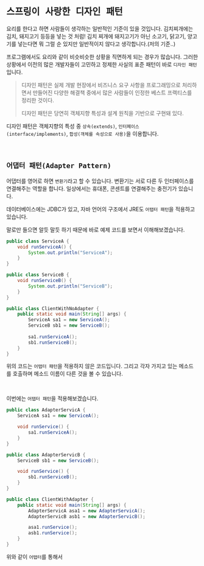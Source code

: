 # `스프링이 사랑한 디자인 패턴`

요리를 한다고 하면 사람들이 생각하는 일반적인 기준이 있을 것입니다. 김치찌개에는 김치, 돼지고기 등등을 넣는 것 처럼! 김치 찌개에 돼지고기가 아닌 소고기, 닭고기, 양고기를 넣는다면 뭐 그럴 순 있지만 
일반적이지 않다고 생각합니다.(저의 기준..)

프로그램에서도 요리와 같이 비슷비슷한 상황을 직면하게 되는 경우가 많습니다. 그러한 상황에서 이전의 많은 개발자들이 고민하고 정제한 사실의 표준 패턴이 바로 `디자인 패턴`입니다. 

> 디자인 패턴은 실제 개발 현장에서 비즈니스 요구 사항을 프로그래밍으로 처리하면서 만들어진 다양한 해결책 중에서 많은 사람들이 인정한 베스트 프랙티스를 정리한 것이다. <br>
> 
> 디자인 패턴은 당연히 객체지향 특성과 설계 원칙을 기반으로 구현돼 있다.

디자인 패턴은 객체지향의 특성 중 `상속(extends)`, `인터페이스(interface/implements)`, `합성(객체를 속성으로 사용)`을 이용합니다. 

<br>

## `어댑터 패턴(Adapter Pattern)`

어댑터를 영어로 하면 `변환기`라고 할 수 있습니다. 변환기는 서로 다른 두 인터페이스를 연결해주는 역할을 합니다. 일상에서는 휴대폰, 콘센트를 연결해주는 충전기가 있습니다. 

데이터베이스에는 JDBC가 있고, 자바 언어의 구조에서 JRE도 `어탭터 패턴`을 적용하고 있습니다. 

말로만 들으면 알듯 말듯 하기 때문에 바로 예제 코드를 보면서 이해해보겠습니다. 

```java
public class ServiceA {
    void runServiceA() {
        System.out.println("ServiceA");
    }
}
```
```java
public class ServiceB {
    void runServiceB() {
        System.out.println("ServiceB");
    }
}
```
```java
public class ClientWithNoAdapter {
    public static void main(String[] args) {
        ServiceA sa1 = new ServiceA();
        ServiceB sb1 = new ServiceB();
        
        sa1.runServiceA();
        sb1.runServiceB();
    }
}
```

위의 코드는 `어탭터 패턴`을 적용하지 않은 코드입니다. 그리고 각자 가지고 있는 메소드를 호출하며 메소드 이름이 다른 것을 볼 수 있습니다.

<br>

이번에는 `어탭터 패턴`을 적용해보겠습니다. 

```java
public class AdapterServicA {
    ServiceA sa1 = new ServiceA();

    void runService() {
        sa1.runServiceA();
    }
}
```
```java
public class AdapterServicB {
    ServiceB sb1 = new ServiceB();

    void runService() {
        sb1.runServiceB();
    }
}
```
```java
public class ClientWithAdapter {
    public static void main(String[] args) {
        AdapterServicA asa1 = new AdapterServicA();
        AdapterServicB asb1 = new AdapterServicB();

        asa1.runService();
        asb1.runService();
    }
}
```

위와 같이 `어탭터`를 통해서 